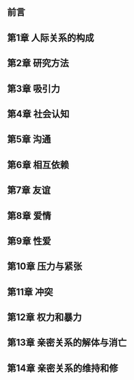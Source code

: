 ## 前言  

## 第1章 人际关系的构成  

## 第2章 研究方法  

## 第3章 吸引力  

## 第4章 社会认知  

## 第5章 沟通  

## 第6章 相互依赖  

## 第7章 友谊  

## 第8章 爱情  

## 第9章 性爱

## 第10章 压力与紧张  

## 第11章 冲突  

## 第12章 权力和暴力  

## 第13章 亲密关系的解体与消亡  

## 第14章 亲密关系的维持和修

